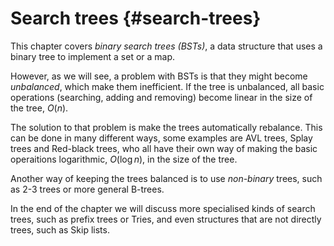 
# Search trees {#search-trees}

This chapter covers *binary search trees (BSTs)*, a data
structure that uses a binary tree to implement a set or a map.

However, as we will see, a problem with BSTs is that they might become *unbalanced*, which make them inefficient.
If the tree is unbalanced, all basic operations (searching, adding and removing) become linear in the size of the tree, $O(n)$.

The solution to that problem is make the trees automatically rebalance.
This can be done in many different ways, some examples are AVL trees, Splay trees and Red-black trees,
who all have their own way of making the basic operaitions logarithmic, $O(\log n)$, in the size of the tree.

Another way of keeping the trees balanced is to use *non-binary* trees, such as 2-3 trees or more general B-trees.

In the end of the chapter we will discuss more specialised kinds of search trees, such as prefix trees or Tries, and even structures that are not directly trees, such as Skip lists.
